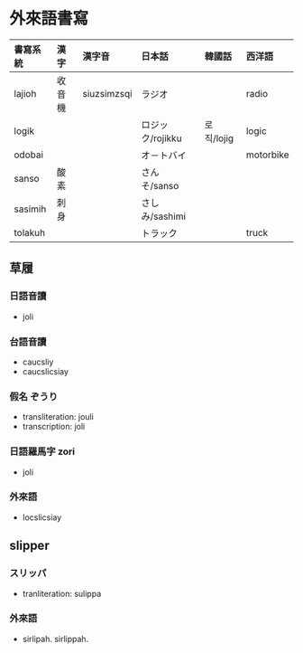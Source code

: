 # 外來語書寫

| 書寫系統 | 漢字 | 漢字音 | 日本話 | 韓國話 | 西洋語 |
| :--- | :--- | :--- | :--- | :--- | :--- |
| lajioh | 收音機 | siuzsimzsqi | ラジオ | | radio |
| logik | | | ロジック/rojikku | 로직/lojig | logic |
| odobai | | | オ－トバイ | | motorbike |
| sanso | 酸素 | | さんそ/sanso | | |
| sasimih | 刺身 | | さしみ/sashimi | | |
| tolakuh | | | トラック | | truck |

## 草履

### 日語音讀

* joli

### 台語音讀

* caucsliy
* caucslicsiay

### 假名 ぞうり

* transliteration: jouli
* transcription: joli

### 日語羅馬字 zori

* joli

### 外來語

* locslicsiay

## slipper

### スリッパ

* tranliteration: sulippa

### 外來語

* sirlipah. sirlippah.
